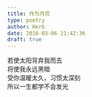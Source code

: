 ```yaml
---  
title: 作为月亮  
type: poetry  
author: Herb  
date: 2016-03-06 21:42:36  
draft: true
---  
```

若使太阳背弃我而去  
将使我永远黑暗  
受你温暖太久，习惯太深刻  
所以一生都学不会发光